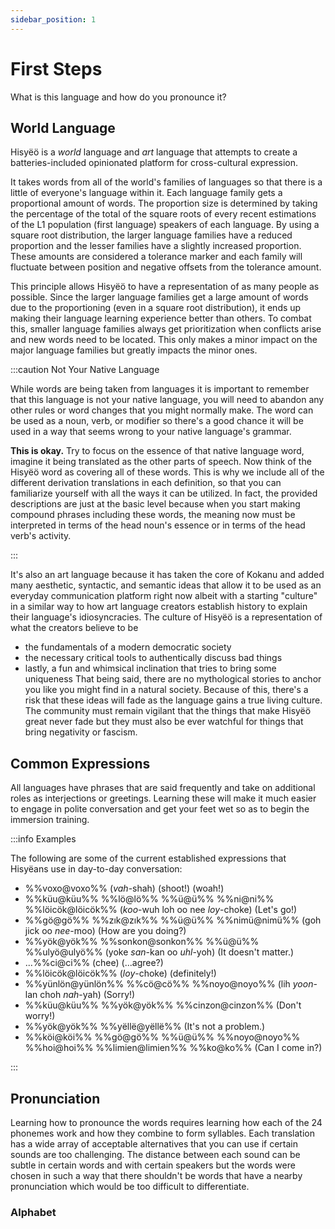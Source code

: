 ```yaml
---
sidebar_position: 1
---
```


# First Steps

What is this language and how do you pronounce it?

## World Language

Hisyëö is a *world* language and *art* language that attempts to create a
batteries-included opinionated platform for cross-cultural expression.

It takes words from all of the world's families of languages so that there is a
little of everyone's language within it. Each language family gets a
proportional amount of words. The proportion size is determined by taking the
percentage of the total of the square roots of every recent estimations of the
L1 population (first language) speakers of each language. By using a square root
distribution, the larger language families have a reduced proportion and the
lesser families have a slightly increased proportion. These amounts are
considered a tolerance marker and each family will fluctuate between position
and negative offsets from the tolerance amount.

This principle allows Hisyëö to have a representation of as many people as
possible. Since the larger language families get a large amount of words due to
the proportioning (even in a square root distribution), it ends up making their
language learning experience better than others. To combat this, smaller
language families always get prioritization when conflicts arise and new words
need to be located. This only makes a minor impact on the major language
families but greatly impacts the minor ones.

:::caution Not Your Native Language

While words are being taken from languages it is important to remember that this
language is not your native language, you will need to abandon any other rules
or word changes that you might normally make. The word can be used as a noun,
verb, or modifier so there's a good chance it will be used in a way that seems
wrong to your native language's grammar.

**This is okay.** Try to focus on the essence of that native language word,
imagine it being translated as the other  parts of speech. Now think of the
Hisyëö word as covering all of these words. This is why we include all of the
different derivation translations in each definition, so that you can
familiarize yourself with all the ways it can be utilized. In fact, the provided
descriptions are just at the basic level because when you start making compound
phrases including these words, the meaning now must be interpreted in terms of
the head noun's essence or in terms of the head verb's activity.

:::

It's also an art language because it has taken the core of Kokanu and added many
aesthetic, syntactic, and semantic ideas that allow it to be used as an everyday
communication platform right now albeit with a starting "culture" in a similar
way to how art language creators establish history to explain their language's
idiosyncracies. The culture of Hisyëö is a representation of what the creators
believe to be
- the fundamentals of a modern democratic society
- the necessary critical tools to authentically discuss bad things
- lastly, a fun and whimsical inclination that tries to bring some uniqueness
That being said, there are no mythological stories to anchor you like you might
find in a natural society. Because of this, there's a risk that these ideas will
fade as the language gains a true living culture. The community must remain
vigilant that the things that make Hisyëö great never fade but they must also be
ever watchful for things that bring negativity or fascism.

## Common Expressions

All languages have phrases that are said frequently and take on additional roles
as interjections or greetings. Learning these will make it much easier to engage
in polite conversation and get your feet wet so as to begin the immersion
training.

:::info Examples

The following are some of the current established expressions that Hisyëans use
in day-to-day conversation:
- %%voxo@voxo%% (*vah*-shah) (shoot!) (woah!)
- %%küu@küu%% %%lö@lö%% %%ü@ü%% %%ni@ni%% %%löicök@löicök%% (*koo*-wuh loh oo nee *loy*-choke) (Let's go!)
- %%gö@gö%% %%zık@zık%% %%ü@ü%% %%nimü@nimü%% (goh jick oo *nee*-moo) (How are you doing?)
- %%yök@yök%% %%sonkon@sonkon%% %%ü@ü%% %%ulyö@ulyö%% (yoke *san*-kan oo *uhl*-yoh) (It doesn't matter.) 
- ...%%ci@ci%% (chee) (...agree?)
- %%löicök@löicök%% (*loy*-choke) (definitely!)
- %%yünlön@yünlön%% %%cö@cö%% %%noyo@noyo%% (lih *yoon*-lan choh *nah*-yah) (Sorry!)
- %%küu@küu%% %%yök@yök%% %%cinzon@cinzon%% (Don't worry!)
- %%yök@yök%% %%yëllë@yëllë%% (It's not a problem.)
- %%köi@köi%% %%gö@gö%% %%ü@ü%% %%noyo@noyo%% %%hoi@hoi%% %%limien@limien%% %%ko@ko%% (Can I come in?)

:::

## Pronunciation

Learning how to pronounce the words requires learning how each of the 24
phonemes work and how they combine to form syllables. Each translation has a
wide array of acceptable alternatives that you can use if certain sounds are too
challenging. The distance between each sound can be subtle in certain words and
with certain speakers but the words were chosen in such a way that there
shouldn't be words that have a nearby pronunciation which would be too difficult
to differentiate.

### Alphabet





